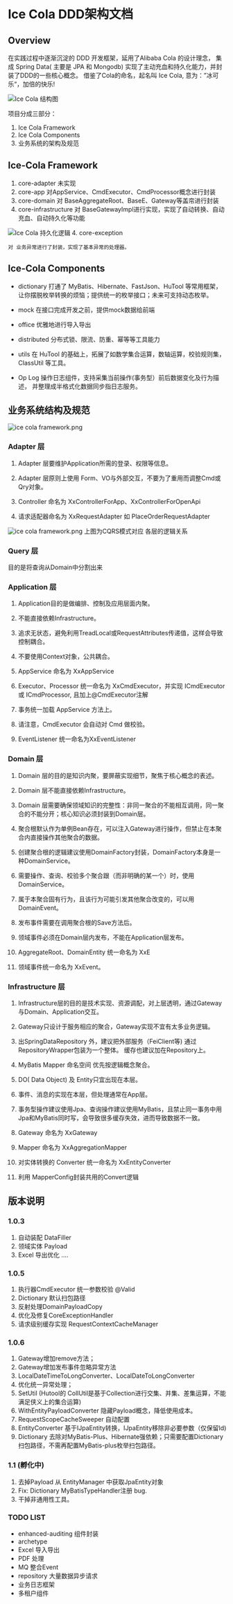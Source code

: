 # Ice Cola DDD架构文档 

## Overview
在实践过程中逐渐沉淀的 DDD 开发框架，延用了Alibaba Cola 的设计理念，
集成 Spring Data( 主要是 JPA 和 Mongodb) 实现了主动充血和持久化能力，并封装了DDD的一些核心概念。 
借鉴了Cola的命名，起名叫 Ice Cola, 意为：”冰可乐“，加倍的快乐!

![Ice Cola 结构图](doc/img/ice_cola_framework.png)

项目分成三部分：
1. Ice Cola Framework
2. Ice Cola Components 
3. 业务系统的架构及规范
## Ice-Cola Framework
1. core-adapter
    未实现
1. core-app 
    对AppService、CmdExecutor、CmdProcessor概念进行封装
2. core-domain
    对 BaseAggregateRoot、BaseE、Gateway等盖帘进行封装
3. core-infrastructure
    对 BaseGatewayImpl进行实现，实现了自动转换、自动充血、自动持久化等功能

![Ice Cola 持久化逻辑](doc/img/ice_cola_persistence.png)
4. core-exception

    对 业务异常进行了封装，实现了基本异常的处理器。
## Ice-Cola Components
- dictionary
    打通了 MyBatis、Hibernate、FastJson、HuTool 等常用框架，
    让你摆脱枚举转换的烦恼；提供统一的枚举接口；未来可支持动态枚举。
    
- mock
    在接口完成开发之前，提供mock数据给前端
    
- office
    优雅地进行导入导出
    
- distributed
    分布式锁、限流、防重、幂等等工具能力
    
- utils
    在 HuTool 的基础上，拓展了如数学集合运算，数轴运算，校验规则集，
    ClassUtil 等工具。
    
- Op Log
    操作日志组件，支持采集当前操作(事务型）前后数据变化及行为描述，
    并整理成半格式化数据同步指日志服务。

## 业务系统结构及规范

![ice cola framework.png](doc/img/ice_cola_framework.png)

### Adapter 层
1. Adapter 层要维护Application所需的登录、权限等信息。
2. Adapter 层原则上使用 Form、VO与外部交互，不要为了重用而调整Cmd或Qry对象。

3. Controller 命名为 XxControllerForApp、XxControllerForOpenApi
4. 请求适配器命名为 XxRequestAdapter 如 PlaceOrderRequestAdapter

![ice cola framework.png](doc/img/CQRS_and_concepts.png)
上图为CQRS模式对应 各层的逻辑关系

### Query 层
目的是将查询从Domain中分割出来

### Application 层
1. Application目的是做编排、控制及应用层面内聚。
2. 不能直接依赖Infrastructure。
3. 追求无状态，避免利用TreadLocal或RequestAttributes传递值，这样会导致控制耦合。
4. 不要使用Context对象，公共耦合。

5. AppService 命名为 XxAppService 
6. Executor、Processor 统一命名为 XxCmdExecutor，并实现 ICmdExecutor或 ICmdProcessor, 且加上@CmdExecutor注解
7. 事务统一加载 AppService 方法上。
8. 请注意，CmdExecutor 会自动对 Cmd 做校验。
9. EventListener 统一命名为XxEventListener

### Domain 层
1. Domain 层的目的是知识内聚，要屏蔽实现细节，聚焦于核心概念的表述。
2. Domain 层不能直接依赖Infrastructure。
3. Domain 层需要确保领域知识的完整性：非同一聚合的不能相互调用，同一聚合的不能分开；核心知识必须封装到Domain层。
4. 聚合根默认作为单例Bean存在，可以注入Gateway进行操作，但禁止在本聚合内直接操作其他聚合的数据。
5. 创建聚合根的逻辑建议使用DomainFactory封装，DomainFactory本身是一种DomainService。
6. 需要操作、查询、校验多个聚合跟（而非明确的某一个）时，使用DomainService。
7. 属于本聚合固有行为，且该行为可能引发其他聚合改变的，可以用DomainEvent。
8. 发布事件需要在调用聚合根的Save方法后。
9. 领域事件必须在Domain层内发布，不能在Application层发布。

10. AggregateRoot、DomainEntity 统一命名为 XxE
11. 领域事件统一命名为 XxEvent。

### Infrastructure 层
1. Infrastructure层的目的是技术实现、资源调配，对上层透明，通过Gateway与Domain、Application交互。
2. Gateway只设计于服务相应的聚合，Gateway实现不宜有太多业务逻辑。
3. 出SpringDataRepository 外，建议把外部服务（FeiClient等) 通过RepositoryWrapper包装为一个整体。 缓存也建议加在Repository上。
4. MyBatis Mapper 命名空间 优先按逻辑概念聚合。
5. DO( Data Object) 及 Entity只宜出现在本层。
6. 事件、消息的实现在本层，但处理通常在App层。
7. 事务型操作建议使用Jpa、查询操作建议使用MyBatis，且禁止同一事务中用Jpa和MyBatis同时写，会导致很多缓存失效，进而导致数据不一致。

8. Gateway 命名为 XxGateway
9. Mapper 命名为 XxAggregationMapper
10. 对实体转换的 Converter 统一命名为 XxEntityConverter
11. 利用 MapperConfig封装共用的Convert逻辑


## 版本说明
### 1.0.3 
1. 自动装配 DataFiller
2. 领域实体 Payload
3. Excel 导出优化
....

### 1.0.5 
1. 执行器CmdExecutor 统一参数校验 @Valid
2. Dictionary 默认扫包路径
3. 反射处理DomainPayloadCopy
4. 优化及修复CoreExceptionHandler
5. 请求级别缓存实现 RequestContextCacheManager

### 1.0.6
1. Gateway增加remove方法；
2. Gateway增加发布事件忽略异常方法
3. LocalDateTimeToLongConverter、LocalDateToLongConverter
4. 优化统一异常处理；
5. SetUtil (Hutool的 CollUtil是基于Collection进行交集、并集、差集运算，不能满足侠义上的集合运算)
6. WithEntityPayloadConverter 隐藏Payload概念，降低使用成本。
7. RequestScopeCacheSweeper 自动配置
8. EntityConverter 基于IJpaEntity转换，IJpaEntity移除非必要参数（仅保留Id)
9. Dictionary 去除对MyBatis-Plus、Hibernate强依赖；只需要配置Dictionary扫包路径，不需再配置MyBatis-plus枚举扫包路径。

### 1.1 (孵化中)
1. 去掉Payload 从 EntityManager 中获取JpaEntity对象
2. Fix: Dictionary MyBatisTypeHandler注册 bug.
3. 干掉非通用性工具。

### TODO LIST
- enhanced-auditing 组件封装
- archetype
- Excel 导入导出
- PDF 处理
- MQ 整合Event
- repository 大量数据异步请求
- 业务日志框架
- 多租户组件